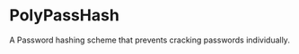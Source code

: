 PolyPassHash
============

A Password hashing scheme that prevents cracking passwords individually.
